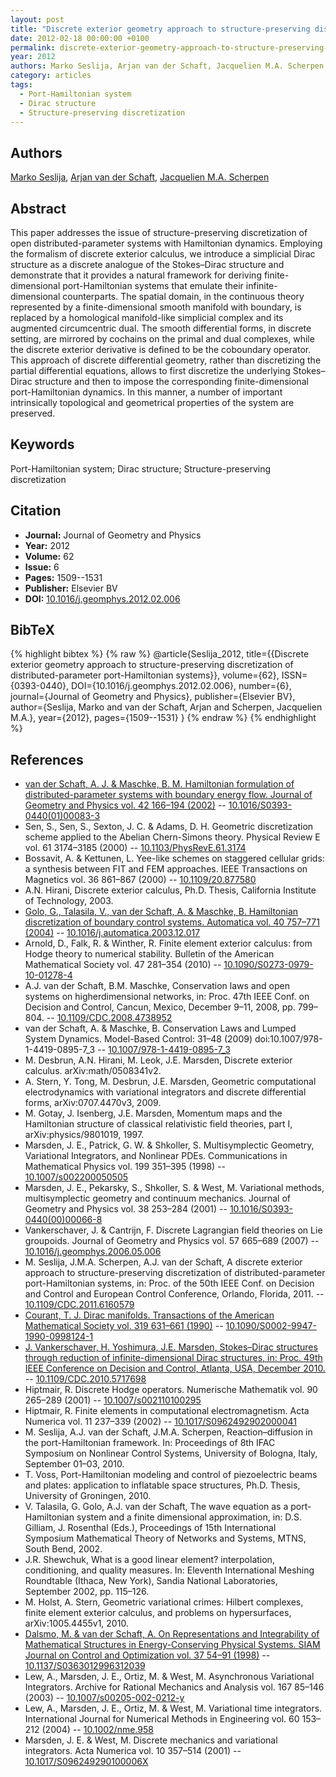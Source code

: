 ```yaml
---
layout: post
title: "Discrete exterior geometry approach to structure-preserving discretization of distributed-parameter port-Hamiltonian systems"
date: 2012-02-18 00:00:00 +0100
permalink: discrete-exterior-geometry-approach-to-structure-preserving-discretization-of-distributed-parameter-port-hamiltonian-systems
year: 2012
authors: Marko Seslija, Arjan van der Schaft, Jacquelien M.A. Scherpen
category: articles
tags:
  - Port-Hamiltonian system
  - Dirac structure
  - Structure-preserving discretization
---
```

 
## Authors
[Marko Seslija](authors/marko_seslija), [Arjan van der Schaft](authors/arjan_van_der_schaft), [Jacquelien M.A. Scherpen](authors/jacquelien_m_a_scherpen)
 
## Abstract
This paper addresses the issue of structure-preserving discretization of open distributed-parameter systems with Hamiltonian dynamics. Employing the formalism of discrete exterior calculus, we introduce a simplicial Dirac structure as a discrete analogue of the Stokes–Dirac structure and demonstrate that it provides a natural framework for deriving finite-dimensional port-Hamiltonian systems that emulate their infinite-dimensional counterparts. The spatial domain, in the continuous theory represented by a finite-dimensional smooth manifold with boundary, is replaced by a homological manifold-like simplicial complex and its augmented circumcentric dual. The smooth differential forms, in discrete setting, are mirrored by cochains on the primal and dual complexes, while the discrete exterior derivative is defined to be the coboundary operator. This approach of discrete differential geometry, rather than discretizing the partial differential equations, allows to first discretize the underlying Stokes–Dirac structure and then to impose the corresponding finite-dimensional port-Hamiltonian dynamics. In this manner, a number of important intrinsically topological and geometrical properties of the system are preserved.
 
## Keywords
Port-Hamiltonian system; Dirac structure; Structure-preserving discretization
 
## Citation
- **Journal:** Journal of Geometry and Physics
- **Year:** 2012
- **Volume:** 62
- **Issue:** 6
- **Pages:** 1509--1531
- **Publisher:** Elsevier BV
- **DOI:** [10.1016/j.geomphys.2012.02.006](https://doi.org/10.1016/j.geomphys.2012.02.006)
 
## BibTeX
{% highlight bibtex %}
{% raw %}
@article{Seslija_2012,
  title={{Discrete exterior geometry approach to structure-preserving discretization of distributed-parameter port-Hamiltonian systems}},
  volume={62},
  ISSN={0393-0440},
  DOI={10.1016/j.geomphys.2012.02.006},
  number={6},
  journal={Journal of Geometry and Physics},
  publisher={Elsevier BV},
  author={Seslija, Marko and van der Schaft, Arjan and Scherpen, Jacquelien M.A.},
  year={2012},
  pages={1509--1531}
}
{% endraw %}
{% endhighlight %}
 
## References
- [van der Schaft, A. J. & Maschke, B. M. Hamiltonian formulation of distributed-parameter systems with boundary energy flow. Journal of Geometry and Physics vol. 42 166–194 (2002)](hamiltonian-formulation-of-distributed-parameter-systems-with-boundary-energy-flow) -- [10.1016/S0393-0440(01)00083-3](https://doi.org/10.1016/S0393-0440(01)00083-3)
- Sen, S., Sen, S., Sexton, J. C. & Adams, D. H. Geometric discretization scheme applied to the Abelian Chern-Simons theory. Physical Review E vol. 61 3174–3185 (2000) -- [10.1103/PhysRevE.61.3174](https://doi.org/10.1103/PhysRevE.61.3174)
- Bossavit, A. & Kettunen, L. Yee-like schemes on staggered cellular grids: a synthesis between FIT and FEM approaches. IEEE Transactions on Magnetics vol. 36 861–867 (2000) -- [10.1109/20.877580](https://doi.org/10.1109/20.877580)
- A.N. Hirani, Discrete exterior calculus, Ph.D. Thesis, California Institute of Technology, 2003.
- [Golo, G., Talasila, V., van der Schaft, A. & Maschke, B. Hamiltonian discretization of boundary control systems. Automatica vol. 40 757–771 (2004)](hamiltonian-discretization-of-boundary-control-systems) -- [10.1016/j.automatica.2003.12.017](https://doi.org/10.1016/j.automatica.2003.12.017)
- Arnold, D., Falk, R. & Winther, R. Finite element exterior calculus: from Hodge theory to numerical stability. Bulletin of the American Mathematical Society vol. 47 281–354 (2010) -- [10.1090/S0273-0979-10-01278-4](https://doi.org/10.1090/S0273-0979-10-01278-4)
- A.J. van der Schaft, B.M. Maschke, Conservation laws and open systems on higherdimensional networks, in: Proc. 47th IEEE Conf. on Decision and Control, Cancun, Mexico, December 9–11, 2008, pp. 799–804. -- [10.1109/CDC.2008.4738952](https://doi.org/10.1109/CDC.2008.4738952)
- van der Schaft, A. & Maschke, B. Conservation Laws and Lumped System Dynamics. Model-Based Control: 31–48 (2009) doi:10.1007/978-1-4419-0895-7_3 -- [10.1007/978-1-4419-0895-7_3](https://doi.org/10.1007/978-1-4419-0895-7_3)
- M. Desbrun, A.N. Hirani, M. Leok, J.E. Marsden, Discrete exterior calculus. arXiv:math/0508341v2.
- A. Stern, Y. Tong, M. Desbrun, J.E. Marsden, Geometric computational electrodynamics with variational integrators and discrete differential forms, arXiv:0707.4470v3, 2009.
- M. Gotay, J. Isenberg, J.E. Marsden, Momentum maps and the Hamiltonian structure of classical relativistic field theories, part I, arXiv:physics/9801019, 1997.
- Marsden, J. E., Patrick, G. W. & Shkoller, S. Multisymplectic Geometry, Variational Integrators, and Nonlinear PDEs. Communications in Mathematical Physics vol. 199 351–395 (1998) -- [10.1007/s002200050505](https://doi.org/10.1007/s002200050505)
- Marsden, J. E., Pekarsky, S., Shkoller, S. & West, M. Variational methods, multisymplectic geometry and continuum mechanics. Journal of Geometry and Physics vol. 38 253–284 (2001) -- [10.1016/S0393-0440(00)00066-8](https://doi.org/10.1016/S0393-0440(00)00066-8)
- Vankerschaver, J. & Cantrijn, F. Discrete Lagrangian field theories on Lie groupoids. Journal of Geometry and Physics vol. 57 665–689 (2007) -- [10.1016/j.geomphys.2006.05.006](https://doi.org/10.1016/j.geomphys.2006.05.006)
- M. Seslija, J.M.A. Scherpen, A.J. van der Schaft, A discrete exterior approach to structure-preserving discretization of distributed-parameter port-Hamiltonian systems, in: Proc. of the 50th IEEE Conf. on Decision and Control and European Control Conference, Orlando, Florida, 2011. -- [10.1109/CDC.2011.6160579](https://doi.org/10.1109/CDC.2011.6160579)
- [Courant, T. J. Dirac manifolds. Transactions of the American Mathematical Society vol. 319 631–661 (1990)](dirac-manifolds) -- [10.1090/S0002-9947-1990-0998124-1](https://doi.org/10.1090/S0002-9947-1990-0998124-1)
- [J. Vankerschaver, H. Yoshimura, J.E. Marsden, Stokes–Dirac structures through reduction of infinite-dimensional Dirac structures, in: Proc. 49th IEEE Conference on Decision and Control, Atlanta, USA, December 2010.](stokes-dirac-structures-through-reduction-of-infinite-dimensional-dirac-structures) -- [10.1109/CDC.2010.5717698](https://doi.org/10.1109/CDC.2010.5717698)
- Hiptmair, R. Discrete Hodge operators. Numerische Mathematik vol. 90 265–289 (2001) -- [10.1007/s002110100295](https://doi.org/10.1007/s002110100295)
- Hiptmair, R. Finite elements in computational electromagnetism. Acta Numerica vol. 11 237–339 (2002) -- [10.1017/S0962492902000041](https://doi.org/10.1017/S0962492902000041)
- M. Seslija, A.J. van der Schaft, J.M.A. Scherpen, Reaction–diffusion in the port-Hamiltonian framework. In: Proceedings of 8th IFAC Symposium on Nonlinear Control Systems, University of Bologna, Italy, September 01–03, 2010.
- T. Voss, Port-Hamiltonian modeling and control of piezoelectric beams and plates: application to inflatable space structures, Ph.D. Thesis, University of Groningen, 2010.
- V. Talasila, G. Golo, A.J. van der Schaft, The wave equation as a port-Hamiltonian system and a finite dimensional approximation, in: D.S. Gilliam, J. Rosenthal (Eds.), Proceedings of 15th International Symposium Mathematical Theory of Networks and Systems, MTNS, South Bend, 2002.
- J.R. Shewchuk, What is a good linear element? interpolation, conditioning, and quality measures. In: Eleventh International Meshing Roundtable (Ithaca, New York), Sandia National Laboratories, September 2002, pp. 115–126.
- M. Holst, A. Stern, Geometric variational crimes: Hilbert complexes, finite element exterior calculus, and problems on hypersurfaces, arXiv:1005.4455v1, 2010.
- [Dalsmo, M. & van der Schaft, A. On Representations and Integrability of Mathematical Structures in Energy-Conserving Physical Systems. SIAM Journal on Control and Optimization vol. 37 54–91 (1998)](on-representations-and-integrability-of-mathematical-structures-in-energy-conserving-physical-systems) -- [10.1137/S0363012996312039](https://doi.org/10.1137/S0363012996312039)
- Lew, A., Marsden, J. E., Ortiz, M. & West, M. Asynchronous Variational Integrators. Archive for Rational Mechanics and Analysis vol. 167 85–146 (2003) -- [10.1007/s00205-002-0212-y](https://doi.org/10.1007/s00205-002-0212-y)
- Lew, A., Marsden, J. E., Ortiz, M. & West, M. Variational time integrators. International Journal for Numerical Methods in Engineering vol. 60 153–212 (2004) -- [10.1002/nme.958](https://doi.org/10.1002/nme.958)
- Marsden, J. E. & West, M. Discrete mechanics and variational integrators. Acta Numerica vol. 10 357–514 (2001) -- [10.1017/S096249290100006X](https://doi.org/10.1017/S096249290100006X)

